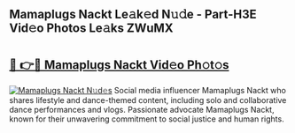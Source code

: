 ## Mamaplugs Nackt Le𝚊k𝚎d N𝚞𝚍e - Part-H3E Vid𝚎o Photos Le𝚊ks ZWuMX

# <h2><a href="http://fb7piqd.evod.top/?m=Mamaplugs+Nackt">🔗 👉🔴 Mamaplugs Nackt Vid𝚎o Ph𝚘t𝚘s</a></h2>

[![Mamaplugs Nackt N𝚞d𝚎s](https://i.imgur.com/8V9OHl7.gif)](http://fb7piqd.evod.top/?m=Mamaplugs+Nackt)
Social media influencer Mamaplugs Nackt who shares lifestyle and dance-themed content, including solo and collaborative dance performances and vlogs. Passionate advocate Mamaplugs Nackt, known for their unwavering commitment to social justice and human rights. 
